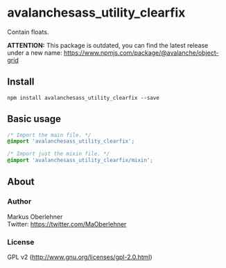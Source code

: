 # avalanchesass_utility_clearfix
Contain floats.

**ATTENTION:** This package is outdated, you can find the latest release under a new name: https://www.npmjs.com/package/@avalanche/object-grid

## Install
```
npm install avalanchesass_utility_clearfix --save
```

## Basic usage
```css
/* Import the main file. */
@import 'avalanchesass_utility_clearfix';

/* Import just the mixin file. */
@import 'avalanchesass_utility_clearfix/mixin';
```

## About
### Author
Markus Oberlehner  
Twitter: https://twitter.com/MaOberlehner

### License
GPL v2 (http://www.gnu.org/licenses/gpl-2.0.html)
